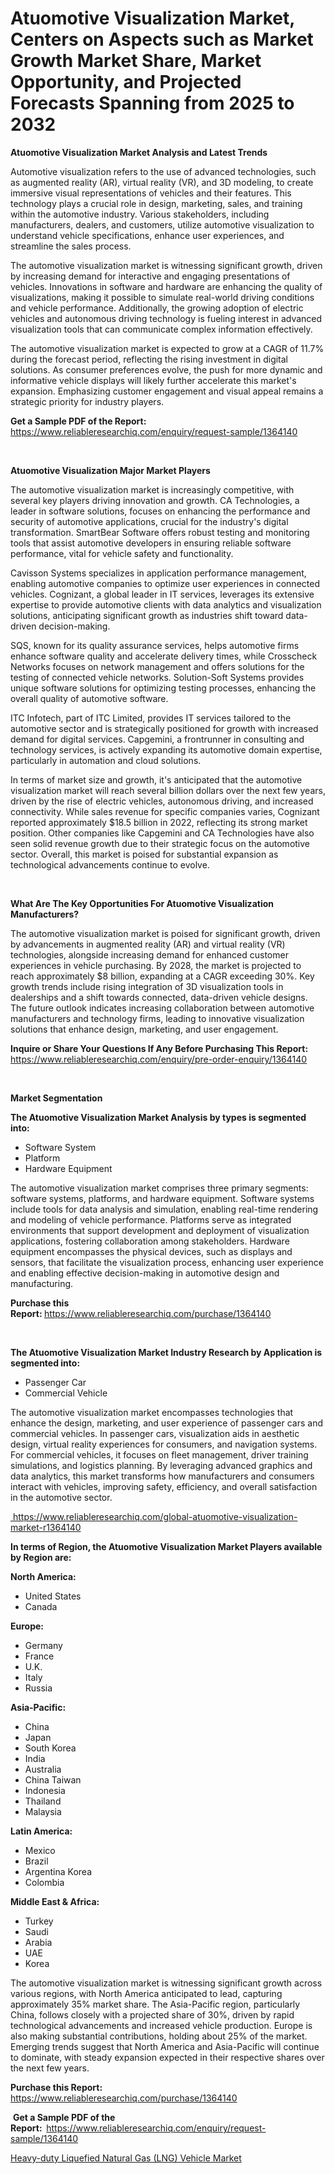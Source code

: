 <p><h1>Atuomotive Visualization Market, Centers on Aspects such as Market Growth Market Share, Market Opportunity, and Projected Forecasts Spanning from 2025 to 2032</h1></p><p><strong>Atuomotive Visualization Market Analysis and Latest Trends</strong></p>
<p><p>Automotive visualization refers to the use of advanced technologies, such as augmented reality (AR), virtual reality (VR), and 3D modeling, to create immersive visual representations of vehicles and their features. This technology plays a crucial role in design, marketing, sales, and training within the automotive industry. Various stakeholders, including manufacturers, dealers, and customers, utilize automotive visualization to understand vehicle specifications, enhance user experiences, and streamline the sales process.</p><p>The automotive visualization market is witnessing significant growth, driven by increasing demand for interactive and engaging presentations of vehicles. Innovations in software and hardware are enhancing the quality of visualizations, making it possible to simulate real-world driving conditions and vehicle performance. Additionally, the growing adoption of electric vehicles and autonomous driving technology is fueling interest in advanced visualization tools that can communicate complex information effectively.</p><p>The automotive visualization market is expected to grow at a CAGR of 11.7% during the forecast period, reflecting the rising investment in digital solutions. As consumer preferences evolve, the push for more dynamic and informative vehicle displays will likely further accelerate this market's expansion. Emphasizing customer engagement and visual appeal remains a strategic priority for industry players.</p></p>
<p><strong>Get a Sample PDF of the Report:&nbsp;</strong> <a href="https://www.reliableresearchiq.com/enquiry/request-sample/1364140?utm_campaign=2324&utm_medium=2&utm_source=Github&utm_content=ia&utm_term=31032025&utm_id=atuomotive-visualization">https://www.reliableresearchiq.com/enquiry/request-sample/1364140</a></p>
<p>&nbsp;</p>
<p><strong>Atuomotive Visualization Major Market Players</strong></p>
<p><p>The automotive visualization market is increasingly competitive, with several key players driving innovation and growth. CA Technologies, a leader in software solutions, focuses on enhancing the performance and security of automotive applications, crucial for the industry's digital transformation. SmartBear Software offers robust testing and monitoring tools that assist automotive developers in ensuring reliable software performance, vital for vehicle safety and functionality.</p><p>Cavisson Systems specializes in application performance management, enabling automotive companies to optimize user experiences in connected vehicles. Cognizant, a global leader in IT services, leverages its extensive expertise to provide automotive clients with data analytics and visualization solutions, anticipating significant growth as industries shift toward data-driven decision-making.</p><p>SQS, known for its quality assurance services, helps automotive firms enhance software quality and accelerate delivery times, while Crosscheck Networks focuses on network management and offers solutions for the testing of connected vehicle networks. Solution-Soft Systems provides unique software solutions for optimizing testing processes, enhancing the overall quality of automotive software.</p><p>ITC Infotech, part of ITC Limited, provides IT services tailored to the automotive sector and is strategically positioned for growth with increased demand for digital services. Capgemini, a frontrunner in consulting and technology services, is actively expanding its automotive domain expertise, particularly in automation and cloud solutions.</p><p>In terms of market size and growth, it's anticipated that the automotive visualization market will reach several billion dollars over the next few years, driven by the rise of electric vehicles, autonomous driving, and increased connectivity. While sales revenue for specific companies varies, Cognizant reported approximately $18.5 billion in 2022, reflecting its strong market position. Other companies like Capgemini and CA Technologies have also seen solid revenue growth due to their strategic focus on the automotive sector. Overall, this market is poised for substantial expansion as technological advancements continue to evolve.</p></p>
<p>&nbsp;</p>
<p><strong>What Are The Key Opportunities For Atuomotive Visualization Manufacturers?</strong></p>
<p><p>The automotive visualization market is poised for significant growth, driven by advancements in augmented reality (AR) and virtual reality (VR) technologies, alongside increasing demand for enhanced customer experiences in vehicle purchasing. By 2028, the market is projected to reach approximately $8 billion, expanding at a CAGR exceeding 30%. Key growth trends include rising integration of 3D visualization tools in dealerships and a shift towards connected, data-driven vehicle designs. The future outlook indicates increasing collaboration between automotive manufacturers and technology firms, leading to innovative visualization solutions that enhance design, marketing, and user engagement.</p></p>
<p><strong>Inquire or Share Your Questions If Any Before Purchasing This Report:</strong> <a href="https://www.reliableresearchiq.com/enquiry/pre-order-enquiry/1364140?utm_campaign=2324&utm_medium=2&utm_source=Github&utm_content=ia&utm_term=31032025&utm_id=atuomotive-visualization">https://www.reliableresearchiq.com/enquiry/pre-order-enquiry/1364140</a></p>
<p>&nbsp;</p>
<p><strong>Market Segmentation</strong></p>
<p><strong>The Atuomotive Visualization Market Analysis by types is segmented into:</strong></p>
<p><ul><li>Software System</li><li>Platform</li><li>Hardware Equipment</li></ul></p>
<p><p>The automotive visualization market comprises three primary segments: software systems, platforms, and hardware equipment. Software systems include tools for data analysis and simulation, enabling real-time rendering and modeling of vehicle performance. Platforms serve as integrated environments that support development and deployment of visualization applications, fostering collaboration among stakeholders. Hardware equipment encompasses the physical devices, such as displays and sensors, that facilitate the visualization process, enhancing user experience and enabling effective decision-making in automotive design and manufacturing.</p></p>
<p><strong>Purchase this Report:&nbsp;</strong><a href="https://www.reliableresearchiq.com/purchase/1364140?utm_campaign=2324&utm_medium=2&utm_source=Github&utm_content=ia&utm_term=31032025&utm_id=atuomotive-visualization">https://www.reliableresearchiq.com/purchase/1364140</a></p>
<p>&nbsp;</p>
<p><strong>The Atuomotive Visualization Market Industry Research by Application is segmented into:</strong></p>
<p><ul><li>Passenger Car</li><li>Commercial Vehicle</li></ul></p>
<p><p>The automotive visualization market encompasses technologies that enhance the design, marketing, and user experience of passenger cars and commercial vehicles. In passenger cars, visualization aids in aesthetic design, virtual reality experiences for consumers, and navigation systems. For commercial vehicles, it focuses on fleet management, driver training simulations, and logistics planning. By leveraging advanced graphics and data analytics, this market transforms how manufacturers and consumers interact with vehicles, improving safety, efficiency, and overall satisfaction in the automotive sector.</p></p>
<p><a href="https://www.reliableresearchiq.com/global-atuomotive-visualization-market-r1364140?utm_campaign=2324&utm_medium=2&utm_source=Github&utm_content=ia&utm_term=31032025&utm_id=atuomotive-visualization">&nbsp;https://www.reliableresearchiq.com/global-atuomotive-visualization-market-r1364140</a></p>
<p><strong>In terms of Region, the Atuomotive Visualization Market Players available by Region are:</strong></p>
<p>
    <p> <strong> North America: </strong>
        <ul>
            <li>United States</li>
            <li>Canada</li>
        </ul>
        </p> 
    <p> <strong> Europe: </strong>
        <ul>
            <li>Germany</li>
            <li>France</li>
            <li>U.K.</li>
            <li>Italy</li>
            <li>Russia</li>
        </ul>
        </p> 
    <p> <strong> Asia-Pacific: </strong>
        <ul>
            <li>China</li>
            <li>Japan</li>
            <li>South Korea</li>
            <li>India</li>
            <li>Australia</li>
            <li>China Taiwan</li>
            <li>Indonesia</li>
            <li>Thailand</li>
            <li>Malaysia</li>
        </ul>
        </p> 
    <p> <strong> Latin America: </strong>
        <ul>
            <li>Mexico</li>
            <li>Brazil</li>
            <li>Argentina Korea</li>
            <li>Colombia</li>
        </ul>
        </p> 
    <p> <strong> Middle East & Africa: </strong>
        <ul>
            <li>Turkey</li>
            <li>Saudi</li>
            <li>Arabia</li>
            <li>UAE</li>
            <li>Korea</li>
        </ul>
    </p>
    </p>
<p><p>The automotive visualization market is witnessing significant growth across various regions, with North America anticipated to lead, capturing approximately 35% market share. The Asia-Pacific region, particularly China, follows closely with a projected share of 30%, driven by rapid technological advancements and increased vehicle production. Europe is also making substantial contributions, holding about 25% of the market. Emerging trends suggest that North America and Asia-Pacific will continue to dominate, with steady expansion expected in their respective shares over the next few years.</p></p>
<p><strong>Purchase this Report: </strong><a href="https://www.reliableresearchiq.com/purchase/1364140?utm_campaign=2324&utm_medium=2&utm_source=Github&utm_content=ia&utm_term=31032025&utm_id=atuomotive-visualization">https://www.reliableresearchiq.com/purchase/1364140</a></p>
<p>&nbsp;<strong>Get a Sample PDF of the Report:&nbsp;&nbsp;</strong><a href="https://www.reliableresearchiq.com/enquiry/request-sample/1364140?utm_campaign=2324&utm_medium=2&utm_source=Github&utm_content=ia&utm_term=31032025&utm_id=atuomotive-visualization">https://www.reliableresearchiq.com/enquiry/request-sample/1364140</a></p>
<p><strong></strong></p>
<p><p><a href="https://github.com/kbollin866/Market-Research-Report-List-1/blob/main/heavy-duty-liquefied-natural-gas-lng-vehicle-market.md?utm_campaign=2324&utm_medium=2&utm_source=Github&utm_content=ia&utm_term=31032025&utm_id=atuomotive-visualization">Heavy-duty Liquefied Natural Gas (LNG) Vehicle Market</a></p></p>